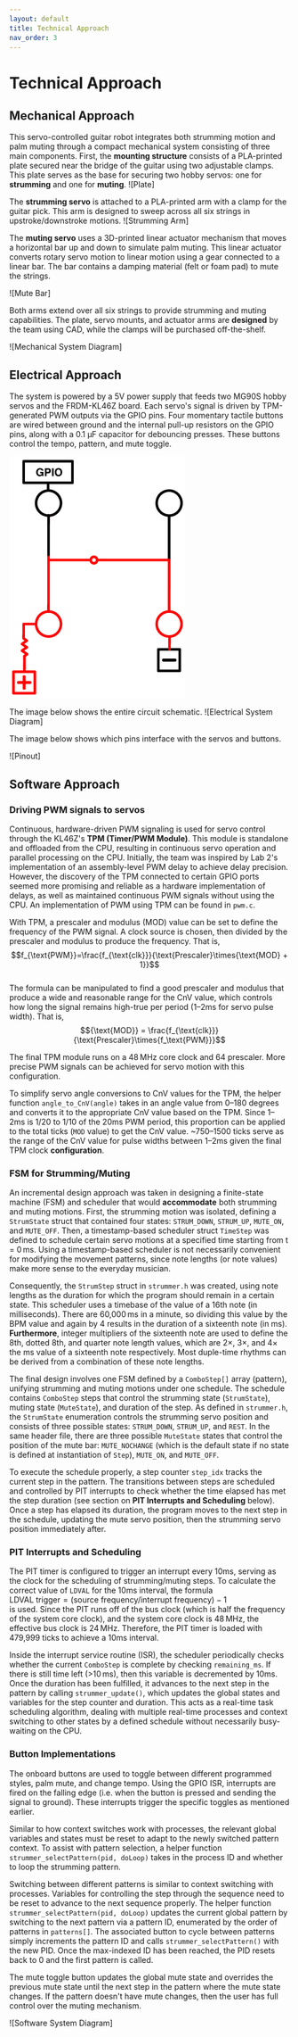 ```yaml
---
layout: default
title: Technical Approach
nav_order: 3
---
```


# Technical Approach

## Mechanical Approach
This servo-controlled guitar robot integrates both strumming motion and palm muting through a compact mechanical system consisting of three main components. First, the **mounting structure** consists of a PLA-printed plate secured near the bridge of the guitar using two adjustable clamps. This plate serves as the base for securing two hobby servos: one for **strumming** and one for **muting**.
![Plate]

The **strumming servo** is attached to a PLA-printed arm with a clamp for the guitar pick. This arm is designed to sweep across all six strings in upstroke/downstroke motions. 
![Strumming Arm]

The **muting servo** uses a 3D-printed linear actuator mechanism that moves a horizontal bar up and down to simulate palm muting. This linear actuator converts rotary servo motion to linear motion using a gear connected to a linear bar. The bar contains a damping material (felt or foam pad) to mute the strings.

![Mute Bar]

Both arms extend over all six strings to provide strumming and muting capabilities. The plate, servo mounts, and actuator arms are **designed** by the team using CAD, while the clamps will be purchased off-the-shelf.

![Mechanical System Diagram]

## Electrical Approach
The system is powered by a 5V power supply that feeds two MG90S hobby servos and the FRDM-KL46Z board. Each servo's signal is driven by TPM-generated PWM outputs via the GPIO pins. Four momentary tactile buttons are wired between ground and the internal pull-up resistors on the GPIO pins, along with a 0.1 µF capacitor for debouncing presses. These buttons control the tempo, pattern, and mute toggle.

![GPIO Pulldown](images/GPIO%20pulldown.png)

The image below shows the entire circuit schematic.
![Electrical System Diagram]

The image below shows which pins interface with the servos and buttons.

![Pinout]

## Software Approach

### Driving PWM signals to servos
Continuous, hardware-driven PWM signaling is used for servo control through the KL46Z's **TPM (Timer/PWM Module)**. This module is standalone and offloaded from the CPU, resulting in continuous servo operation and parallel processing on the CPU. Initially, the team was inspired by Lab 2's implementation of an assembly-level PWM delay to achieve delay precision. However, the discovery of the TPM connected to certain GPIO ports seemed more promising and reliable as a hardware implementation of delays, as well as maintained continuous PWM signals without using the CPU. An implementation of PWM using TPM can be found in `pwm.c`.

With TPM, a prescaler and modulus (MOD) value can be set to define the frequency of the PWM signal. A clock source is chosen, then divided by the prescaler and modulus to produce the frequency. That is,  
$$f_{\text{PWM}}=\frac{f_{\text{clk}}}{\text{Prescaler}\times{\text{MOD} + 1}}$$  
The formula can be manipulated to find a good prescaler and modulus that produce a wide and reasonable range for the CnV value, which controls how long the signal remains high-true per period (1–2ms for servo pulse width). That is,  
$${\text{MOD}} = \frac{f_{\text{clk}}}{\text{Prescaler}\times{f_\text{PWM}}}$$

The final TPM module runs on a 48 MHz core clock and 64 prescaler. More precise PWM signals can be achieved for servo motion with this configuration.

To simplify servo angle conversions to CnV values for the TPM, the helper function `angle_to_CnV(angle)` takes in an angle value from 0–180 degrees and converts it to the appropriate CnV value based on the TPM. Since 1–2ms is 1/20 to 1/10 of the 20ms PWM period, this proportion can be applied to the total ticks (`MOD` value) to get the CnV value. ~750–1500 ticks serve as the range of the CnV value for pulse widths between 1–2ms given the final TPM clock **configuration**.

### FSM for Strumming/Muting
An incremental design approach was taken in designing a finite-state machine (FSM) and scheduler that would **accommodate** both strumming and muting motions. First, the strumming motion was isolated, defining a `StrumState` struct that contained four states: `STRUM_DOWN`, `STRUM_UP`, `MUTE_ON`, and `MUTE_OFF`. Then, a timestamp-based scheduler struct `TimeStep` was defined to schedule certain servo motions at a specified time starting from t = 0 ms. Using a timestamp-based scheduler is not necessarily convenient for modifying the movement patterns, since note lengths (or note values) make more sense to the everyday musician.

Consequently, the `StrumStep` struct in `strummer.h` was created, using note lengths as the duration for which the program should remain in a certain state. This scheduler uses a timebase of the value of a 16th note (in milliseconds). There are 60,000 ms in a minute, so dividing this value by the BPM value and again by 4 results in the duration of a sixteenth note (in ms). **Furthermore**, integer multipliers of the sixteenth note are used to define the 8th, dotted 8th, and quarter note length values, which are 2×, 3×, and 4× the ms value of a sixteenth note respectively. Most duple-time rhythms can be derived from a combination of these note lengths.

The final design involves one FSM defined by a `ComboStep[]` array (pattern), unifying strumming and muting motions under one schedule. The schedule contains `ComboStep` steps that control the strumming state (`StrumState`), muting state (`MuteState`), and duration of the step. As defined in `strummer.h`, the `StrumState` enumeration controls the strumming servo position and consists of three possible states: `STRUM_DOWN`, `STRUM_UP`, and `REST`. In the same header file, there are three possible `MuteState` states that control the position of the mute bar: `MUTE_NOCHANGE` (which is the default state if no state is defined at instantiation of `Step`), `MUTE_ON`, and `MUTE_OFF`.

To execute the schedule properly, a step counter `step_idx` tracks the current step in the pattern. The transitions between steps are scheduled and controlled by PIT interrupts to check whether the time elapsed has met the step duration (see section on **PIT Interrupts and Scheduling** below). Once a step has elapsed its duration, the program moves to the next step in the schedule, updating the mute servo position, then the strumming servo position immediately after.

### PIT Interrupts and Scheduling
The PIT timer is configured to trigger an interrupt every 10ms, serving as the clock for the scheduling of strumming/muting steps. To calculate the correct value of `LDVAL` for the 10ms interval, the formula  
$\text{LDVAL trigger}=(\text{source frequency}/\text{interrupt frequency}) - 1$  
is used. Since the PIT runs off of the bus clock (which is half the frequency of the system core clock), and the system core clock is 48 MHz, the effective bus clock is 24 MHz. Therefore, the PIT timer is loaded with 479,999 ticks to achieve a 10ms interval.

Inside the interrupt service routine (ISR), the scheduler periodically checks whether the current `ComboStep` is complete by checking `remaining_ms`. If there is still time left (>10 ms), then this variable is decremented by 10ms. Once the duration has been fulfilled, it advances to the next step in the pattern by calling `strummer_update()`, which updates the global states and variables for the step counter and duration. This acts as a real-time task scheduling algorithm, dealing with multiple real-time processes and context switching to other states by a defined schedule without necessarily busy-waiting on the CPU.

### Button Implementations
The onboard buttons are used to toggle between different programmed styles, palm mute, and change tempo. Using the GPIO ISR, interrupts are fired on the falling edge (i.e. when the button is pressed and sending the signal to ground). These interrupts trigger the specific toggles as mentioned earlier.

Similar to how context switches work with processes, the relevant global variables and states must be reset to adapt to the newly switched pattern context. To assist with pattern selection, a helper function `strummer_selectPattern(pid, doLoop)` takes in the process ID and whether to loop the strumming pattern.

Switching between different patterns is similar to context switching with processes. Variables for controlling the step through the sequence need to be reset to advance to the next sequence properly. The helper function `strummer_selectPattern(pid, doLoop)` updates the current global pattern by switching to the next pattern via a pattern ID, enumerated by the order of patterns in `patterns[]`. The associated button to cycle between patterns simply increments the pattern ID and calls `strummer_selectPattern()` with the new PID. Once the max-indexed ID has been reached, the PID resets back to 0 and the first pattern is called.

The mute toggle button updates the global mute state and overrides the previous mute state until the next step in the pattern where the mute state changes. If the pattern doesn't have mute changes, then the user has full control over the muting mechanism.

![Software System Diagram]